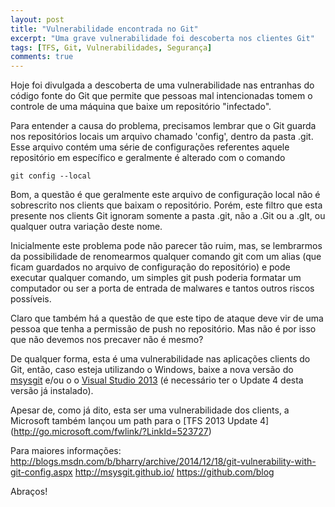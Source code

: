 ```yaml
---
layout: post
title: "Vulnerabilidade encontrada no Git"
excerpt: "Uma grave vulnerabilidade foi descoberta nos clientes Git"
tags: [TFS, Git, Vulnerabilidades, Segurança]
comments: true
---
```


Hoje foi divulgada a descoberta de uma vulnerabilidade nas entranhas do código fonte do Git que permite que pessoas mal intencionadas tomem o controle de uma máquina que baixe um repositório "infectado". 

Para entender a causa do problema, precisamos lembrar que o Git guarda nos repositórios locais um arquivo chamado 'config', dentro da pasta .git. Esse arquivo contém uma série de configurações referentes aquele repositório em específico e geralmente é alterado com o comando 

```
git config --local
```
Bom, a questão é que geralmente este arquivo de configuração local não é sobrescrito nos clients que baixam o repositório. Porém, este filtro que esta presente nos clients Git ignoram somente a pasta .git, não a .Git ou a .gIt, ou qualquer outra variação deste nome.

Inicialmente este problema pode não parecer tão ruim, mas, se lembrarmos da possibilidade de renomearmos qualquer comando git com um alias (que ficam guardados no arquivo de configuração do repositório) e pode executar qualquer comando, um simples git push poderia formatar um computador ou ser a porta de entrada de malwares e tantos outros riscos possíveis. 

Claro que também há a questão de que este tipo de ataque deve vir de uma pessoa que tenha a permissão de push no repositório. Mas não é por isso que não devemos nos precaver não é mesmo?

De qualquer forma, esta é uma vulnerabilidade nas aplicações clients do Git, então, caso esteja utilizando o Windows, baixe a nova versão do [msysgit](http://msysgit.github.io/) e/ou o o [Visual Studio 2013](http://go.microsoft.com/fwlink/?LinkId=523729) (é necessário ter o Update 4 desta versão já instalado).

Apesar de, como já dito, esta ser uma vulnerabilidade dos clients, a Microsoft também lançou um path para o [TFS 2013 Update 4] (http://go.microsoft.com/fwlink/?LinkId=523727)

Para maiores informações:
http://blogs.msdn.com/b/bharry/archive/2014/12/18/git-vulnerability-with-git-config.aspx
http://msysgit.github.io/
https://github.com/blog

Abraços!